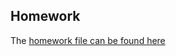## Homework

The [homework file can be found here](./taxi_monitoring/homework_baseline_model_nyc_taxi_data.ipynb)
